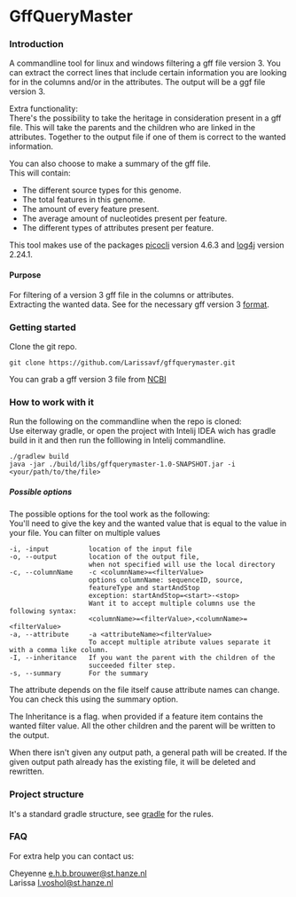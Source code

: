 # GffQueryMaster
### Introduction
A commandline tool for linux and windows filtering a gff file version 3.
You can extract the correct lines that include certain information you are looking
for in the columns and/or in the attributes. The output will be a ggf file version 3.  

Extra functionality:  
There's the possibility to take the heritage in consideration present in a gff file.
This will take the parents and the children who are linked in the attributes. Together 
to the output file if one of them is correct to the wanted information.

You can also choose to make a summary of the gff file.  
This will contain:
- The different source types for this genome.
- The total features in this genome.
- The amount of every feature present.
- The average amount of nucleotides present per feature.
- The different types of attributes present per feature.

This tool makes use of the packages [picocli](https://picocli.info/) version 4.6.3 and [log4j](https://logging.apache.org/log4j/2.x/index.html) version 2.24.1.

#### Purpose
For filtering of a version 3 gff file in the columns or attributes.   
Extracting the wanted data. See for the necessary gff version 3 [format](https://www.ensembl.org/info/website/upload/gff.html?redirect=no).

### Getting started
Clone the git repo.

```
git clone https://github.com/Larissavf/gffquerymaster.git
```
You can grab a gff version 3 file from [NCBI](https://www.ncbi.nlm.nih.gov/datasets/)

### How to work with it
Run the following on the commandline when the repo is cloned:  
Use eiterway gradle, or open the project with Intelij IDEA wich has gradle build in it and then run the folllowing in Intelij commandline.

```
./gradlew build
java -jar ./build/libs/gffquerymaster-1.0-SNAPSHOT.jar -i <your/path/to/the/file>
```
##### Possible options
The possible options for the tool work as the following:  
You'll need to give the key and the wanted value that is equal to the value in your file.
You can filter on multiple values

    -i, -input          location of the input file
    -o, --output        location of the output file, 
                        when not specified will use the local directory
    -c, --columnName    -c <columnName>=<filterValue>
                        options columnName: sequenceID, source, 
                        featureType and startAndStop
                        exception: startAndStop=<start>-<stop>
                        Want it to accept multiple columns use the following syntax: 
                        <columnName>=<filterValue>,<columnName>=<filterValue>
    -a, --attribute     -a <attributeName><filterValue>  
                        To accept multiple atribute values separate it with a comma like column.
    -I, --inheritance   If you want the parent with the children of the 
                        succeeded filter step.
    -s, --summary       For the summary

The attribute depends on the file itself cause attribute names can change. You can check this
using the summary option.

The Inheritance is a flag. when provided if a feature item contains the wanted 
filter value. All the other children and the parent will be written to the output.

When there isn't given any output path, a general path will be created.
If the given output path already has the existing file, it will be deleted and rewritten.

### Project structure

It's a standard gradle structure, see [gradle](https://docs.gradle.org/current/userguide/organizing_gradle_projects.html) for the rules.

### FAQ
For extra help you can contact us:  

Cheyenne e.h.b.brouwer@st.hanze.nl  
Larissa l.voshol@st.hanze.nl

